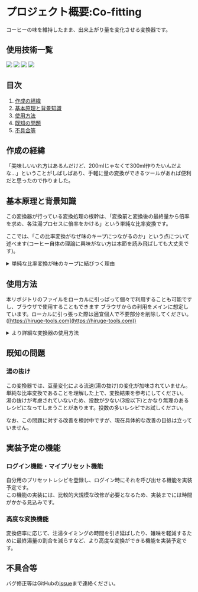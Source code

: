 # プロジェクト概要:Co-fitting

コーヒーの味を維持したまま、出来上がり量を変化させる変換器です。

## 使用技術一覧
<!-- シールド一覧 -->
<p style="display: inline">
  <img src="https://img.shields.io/badge/-Html5-E34F26.svg?logo=html5&style=plastic">
  <img src="https://img.shields.io/badge/-Css3-1572B6.svg?logo=css3&style=plastic">
  <img src="https://img.shields.io/badge/-Javascript-F7DF1E.svg?logo=javascript&style=plastic">
  <img src="https://img.shields.io/badge/-Jquery-0769AD.svg?logo=jquery&style=plastic">
</p>

## 目次

1. [作成の経緯](#作成の経緯)
2. [基本原理と背景知識](#基本原理と背景知識)
3. [使用方法](#使用方法)
4. [既知の問題](#既知の問題)
5. [不具合等](#不具合等)

## 作成の経緯

「美味しいいれ方はあるんだけど、200mlじゃなくて300ml作りたいんだよな...」ということがしばしばあり、手軽に量の変換ができるツールがあれば便利だと思ったので作りました。

## 基本原理と背景知識

この変換器が行っている変換処理の根幹は、「変換前と変換後の最終量から倍率を求め、各注湯プロセスに倍率をかける」という単純な比率変換です。

ここでは、「この比率変換がなぜ味のキープにつながるのか」という点について述べます(コーヒー自体の理論に興味がない方は本節を読み飛ばしても大丈夫です)。

<details>
<summary>単純な比率変換が味のキープに結びつく理由</summary>
  
### 前提となる基本原理：成分が溶け出す順番

まず、コーヒーの粉から溶け出す成分には、「溶け出す順番」というものがあります。

抽出の際には湯を注ぐので、親水性のものから疎水性のものという順番で溶け出してくるというわけです。

しかし溶け出す成分の種類はとても多く、それら一つ一つを特定してコントロールするということはほぼ不可能に近いです。

ですが、この溶け出す順番には経験則的にいわれているある程度の大まかな流れがあります。それは、 **「香り→酸味→甘み→苦味→雑味」** の順に溶け出すという流れです。下図のように、溶け出しやすさのピークがこの順番に来るというイメージですね。

そこで、図をもとに「抽出をどの程度進めるか」によって、大まかなコーヒーの味を調整することができるのです。

これは本変換器を利用しない場合にも有効な基本原理なので、ぜひ自分でコーヒーを淹れる際にも意識し、湯温や粉の粒度などを調整してみてください。

<div align="center">
  <img src="images/how-to-description/extraction-graph.png" width="80%">
</div>

※ 上図は[Kenken Coffeeさんの動画](https://youtu.be/lg7bafltXsk?si=rhBRmGLMRcgXcitu&t=848)に登場したものを参考に作成

### 本ツールにおける基本原理の応用

本変換器が行っていることは、単純な比率変換です。
本節では、その単純な比率変換が味のキープに結びつく理由について説明します。

さて、本ツールを理解する上で重要なのは、 **「どの味をどれだけ抽出するか」** という点です。

先ほど述べた通り、コーヒーの味は「香り→酸味→甘み→苦味→雑味」という順番で溶け出してくるとされています。

この順番を踏まえると、例えば「甘み」が出やすい時点で大量に湯を注げば、甘味成分の多いコーヒーが全体量中の多くを占め、その後段階で出てくるはずの苦味は少なく、酸味や甘みの多いコーヒーになります。
一方、「苦味」の時点で大量に湯を注げば、甘みの割合が比較的少なくなって甘みを感じにくくなります。

つまり本ツールでは、元レシピにおける各タイミングでの注湯配分を維持することで、「どの味が出やすい(割合が大きい)タイミングで」「全体量のどれだけを占める分注ぐのか」を維持し、コーヒー成分のバランス(=味)を保っているというわけです。

余談ですが、これは前節でも述べたように、本来「抽出をどの程度進めるかによって、大まかな味を決定できる」という話であり、このツールではその理論を本来とは異なる形で利用しています。
その点に注意して、このページの説明を理解していただければと思います。

</details>

## 使用方法

本リポジトリのファイルをローカルに引っぱって個々で利用することも可能ですし、ブラウザで使用することもできます
ブラウザからの利用をメインに想定しています。ローカルに引っ張った際は適宜個人で不要部分を削除してください。
([https://hiruge-tools.com](https://hiruge-tools.com))

<details>
<summary>より詳細な変換器の使用方法</summary>

[使い方ページ](https://hiruge-tools.com/how-to-use.html)にも同様の以下の説明と同様の内容が書いてあります。

1. **プリセットレシピ呼び出しボタン**：登録されているプリセットレシピを呼び出します。

   <img src="images/how-to-description/presetRecipe.png" width="40%">

   プリセットレシピは、変換前レシピ入力欄に自動的に入力されます。

2. **変換前レシピ入力欄**：変換する前のレシピの情報を入力します。

   <img src="images/how-to-description/originRecipeForm.png" width="40%">

   投数、豆の量、そして各投入段階の経過時間と注湯量を記入します。<br>
      ※ 投数を入力すると、その分だけレシピ入力欄が生成されます。<br>
   アイスコーヒーを入れたい場合は、アイスモードをONにし、氷量を入力します。

   <img src="images/how-to-description/originRecipeForm[ice-mode].png" width="40%">

3. **変換目標入力欄**：変換後のレシピの情報を入力します。

   <img src="images/how-to-description/targetParameterForm[bean,water].png" width="40%">

   目標とする豆の量、総湯量、そして豆と湯の比率を指定します。

   **倍率変換**

     変換目標の入力が手間かと思い、倍率を入力するだけで変換できる機能を実装しました

      <img src="images/how-to-description/targetParameterForm[convertRate].png" width="40%">

   **入力補助**

     豆量と総湯量の両方が入力されると自動的に比率が計算・入力されます。<br>
     また、豆量あるいは総湯量のいずれかが入力された状態で比率が入力されると、もう一方が更新されます。<br>
     クリアボタンを押すと、変換目標入力欄の値が全てクリアされます。

      ※ 入力補助機能がある都合上、豆量・総湯量・比率が全て入力されていると目標値の変更が難しくなる問題を確認したため本機能を実装しました。

   **蒸らし固定ボタン**

      蒸らし固定は基本的にONをオススメします。<br>
      経験則ですが、蒸らし湯量の変化が味に与える影響は大きいものと見られます。<br>
      (大幅な最終量変化がある場合は固定OFFでも良いかも知れません)

4. **変換後レシピの出力**：変換されたレシピが表形式で表示されます。

   <img src="images/how-to-description/convertedRecipe.png" width="40%">   

5. **ストップウォッチ機能**：抽出時の経過時間を計測する機能です。

   <img src="images/how-to-description/stopWatch.png" width="40%">

   スタートボタンを押すと計測が始まり、ストップボタンを押すと計測が終了します。

</details>

## 既知の問題

### 湯の抜け
  
この変換器では、豆量変化による流速(湯の抜け)の変化が加味されていません。単純な比率変換であることを理解した上で、変換結果を参考にしてください。<br>
湯の抜けが考慮されていないため、投数が少ない(3投以下)とかなり無理のあるレシピになってしまうことがあります。投数の多いレシピでお試しください。

なお、この問題に対する改善を検討中ですが、現在具体的な改善の目処は立っていません。

## 実装予定の機能

### ログイン機能・マイプリセット機能

自分用のプリセットレシピを登録し、ログイン時にそれを呼び出せる機能を実装予定です。<br>
この機能の実装には、比較的大規模な改修が必要となるため、実装までには時間がかかる見込みです。

### 高度な変換機能

変換倍率に応じて、注湯タイミングの時間を引き延ばしたり、雑味を軽減するために最終湯量の割合を減らすなど、より高度な変換ができる機能を実装予定です。
  
## 不具合等

バグ修正等はGitHubの[issue](https://github.com/Hiru-ge/Co-fitting-static/issues)まで連絡ください。

